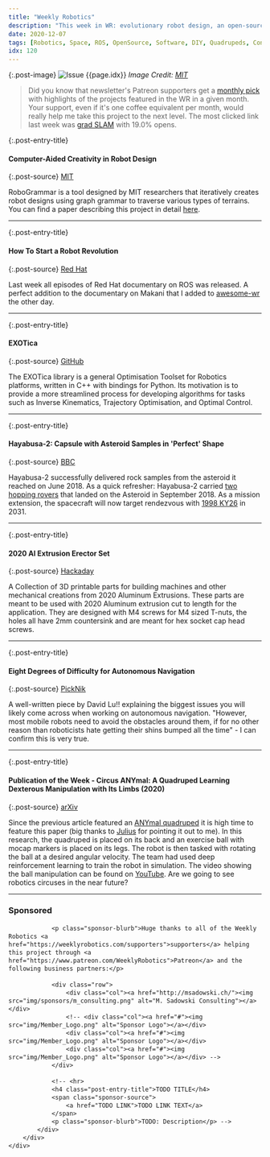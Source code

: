 ```yaml
---
title: "Weekly Robotics"
description: "This week in WR: evolutionary robot design, an open-source optimization toolset for robotics, ball manipulating quadruped, difficulties in robot navigation and more!"
date: 2020-12-07
tags: [Robotics, Space, ROS, OpenSource, Software, DIY, Quadrupeds, Control]
idx: 120
---
```


{:.post-image}
![Issue {{page.idx}}](/img/headers/{{page.idx}}.jpg "Issue {{page.idx}}")
*Image Credit: [MIT](https://news.mit.edu/2020/computer-aided-robot-design-1130)*

> Did you know that newsletter's Patreon supporters get a [monthly pick](https://www.patreon.com/posts/monthly-robotics-44481777) with highlights of the projects featured in the WR in a given month. Your support, even if it's one coffee equivalent per month, would really help me take this project to the next level. The most clicked link last week was [grad SLAM](https://gradslam.github.io/) with 19.0% opens.

{:.post-entry-title}
#### Computer-Aided Creativity in Robot Design

{:.post-source}
[MIT](https://news.mit.edu/2020/computer-aided-robot-design-1130)

RoboGrammar is a tool designed by MIT researchers that iteratively creates robot designs using graph grammar to traverse various types of terrains. You can find a paper describing this project in detail [here](https://people.csail.mit.edu/jiex/papers/robogrammar/paper.pdf).

----

{:.post-entry-title}
#### How To Start a Robot Revolution

{:.post-source}
[Red Hat](https://www.redhat.com/en/open-source-stories/robots/breaking-the-wheel)

Last week all episodes of Red Hat documentary on ROS was released. A perfect addition to the documentary on Makani that I added to [awesome-wr](https://github.com/msadowski/awesome-weekly-robotics) the other day.

----

{:.post-entry-title}
#### EXOTica

{:.post-source}
[GitHub](https://github.com/ipab-slmc/exotica)

The EXOTica library is a general Optimisation Toolset for Robotics platforms, written in C++ with bindings for Python. Its motivation is to provide a more streamlined process for developing algorithms for tasks such as Inverse Kinematics, Trajectory Optimisation, and Optimal Control.

----

{:.post-entry-title}
#### Hayabusa-2: Capsule with Asteroid Samples in 'Perfect' Shape

{:.post-source}
[BBC](https://www.bbc.com/news/science-environment-55201662)

Hayabusa-2 successfully delivered rock samples from the asteroid it reached on June 2018. As a quick refresher: Hayabusa-2 carried [two hopping rovers](http://www.hayabusa2.jaxa.jp/en/topics/20180919e/) that landed on the Asteroid in September 2018. As a mission extension, the spacecraft will now target rendezvous with [1998 KY26](https://en.wikipedia.org/wiki/1998_KY26) in 2031.

----

{:.post-entry-title}
#### 2020 Al Extrusion Erector Set

{:.post-source}
[Hackaday](https://hackaday.io/project/12480-2020-al-extrusion-erector-set)

A Collection of 3D printable parts for building machines and other mechanical creations from 2020 Aluminum Extrusions. These parts are meant to be used with 2020 Aluminum extrusion cut to length for the application. They are designed with M4 screws for M4 sized T-nuts, the holes all have 2mm countersink and are meant for hex socket cap head screws.

----

{:.post-entry-title}
#### Eight Degrees of Difficulty for Autonomous Navigation

{:.post-source}
[PickNik](https://picknik.ai/ros/navigation/2020/12/04/navigation.html)

A well-written piece by David Lu!! explaining the biggest issues you will likely come across when working on autonomous navigation. "However, most mobile robots need to avoid the obstacles around them, if for no other reason than roboticists hate getting their shins bumped all the time" - I can confirm this is very true.

----

{:.post-entry-title}
#### Publication of the Week - Circus ANYmal: A Quadruped Learning Dexterous Manipulation with Its Limbs (2020)

{:.post-source}
[arXiv](https://arxiv.org/abs/2011.08811)

Since the previous article featured an [ANYmal quadruped](https://www.anybotics.com/anymal-legged-robot/) it is high time to feature this paper (big thanks to [Julius](https://www.linkedin.com/in/juliussust/) for pointing it out to me). In this research, the quadruped is placed on its back and an exercise ball with mocap markers is placed on its legs. The robot is then tasked with rotating the ball at a desired angular velocity. The team had used deep reinforcement learning to train the robot in simulation. The video showing the ball manipulation can be found on [YouTube](https://youtu.be/lmWSw_Hl9l8). Are we going to see robotics circuses in the near future?

----
<div class="sponsor-snippet-wrapper">
    <div class="sponsor-snippet container-fluid">
        <div class="row">
            <div class="col-3 d-none d-sm-block"></div>
                <div class="col-sm-12 col-md-6 nopadding">
                    <h3 id="spoonsored">Sponsored</h3>

                <p class="sponsor-blurb">Huge thanks to all of the Weekly Robotics <a href="https://weeklyrobotics.com/supporters">supporters</a> helping this project through <a href="https://www.patreon.com/WeeklyRobotics">Patreon</a> and the following business partners:</p>

                <div class="row">
                    <div class="col"><a href="http://msadowski.ch/"><img src="img/sponsors/m_consulting.png" alt="M. Sadowski Consulting"></a></div>
                    <!-- <div class="col"><a href="#"><img src="img/Member_Logo.png" alt="Sponsor Logo"></a></div>
                    <div class="col"><a href="#"><img src="img/Member_Logo.png" alt="Sponsor Logo"></a></div>
                    <div class="col"><a href="#"><img src="img/Member_Logo.png" alt="Sponsor Logo"></a></div> -->
                </div>

                <!-- <hr>
                <h4 class="post-entry-title">TODO TITLE</h4>
                <span class="sponsor-source">
                    <a href="TODO LINK">TODO LINK TEXT</a>
                </span>
                <p class="sponsor-blurb">TODO: Description</p> -->
            </div>
        </div>
    </div>
</div>
